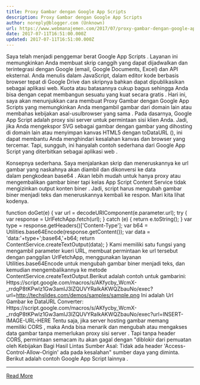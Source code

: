 ```yaml
---
title: Proxy Gambar dengan Google App Scripts
description: Proxy Gambar dengan Google App Scripts
author: noreply@blogger.com (Unknown)
url: https://www.webmanajemen.com/2017/07/proxy-gambar-dengan-google-app-scripts.html
date: 2017-07-11T16:51:00.000Z
updated: 2017-07-11T16:51:00.000Z
---
```


Saya telah menjadi penggemar berat Google App Scripts . Layanan ini memungkinkan Anda membuat skrip canggih yang dapat dijadwalkan dan terintegrasi dengan Google (email, Google Documents, Excel) dan API eksternal. Anda menulis dalam JavaScript, dalam editor kode berbasis browser tepat di Google Drive dan skripnya bahkan dapat dipublikasikan sebagai aplikasi web. Kuota atau batasannya cukup bagus sehingga Anda bisa dengan cepat membangun sesuatu yang kuat secara gratis .
Hari ini, saya akan menunjukkan cara membuat Proxy Gambar dengan Google App Scripts yang memungkinkan Anda mengambil gambar dari domain lain atau membahas kebijakan asal-usulbrowser yang sama . Pada dasarnya, Google App Script adalah proxy sisi server untuk permintaan sisi klien Anda. Jadi, jika Anda mengekspor SVG sebagai gambar dengan gambar yang dihosting di domain lain atau menyimpan kanvas HTML5 dengan toDataURL (), ini dapat membantu Anda menghindari kesalahan kanvas dan browser yang tercemar. Tapi, sungguh, ini hanyalah contoh sederhana dari Google App Script yang diterbitkan sebagai aplikasi web .

Konsepnya sederhana. Saya menjalankan skrip dan meneruskannya ke url gambar yang naskahnya akan diambil dan dikonversi ke data dalam pengkodean base64 . Akan lebih mudah untuk hanya proxy atau mengembalikan gambar biner
tapi kelas App Script Content Service tidak mengizinkan output konten biner . Jadi, script harus mengubah gambar biner menjadi teks dan meneruskannya kembali ke respon. Mari kita lihat kodenya.


function doGet(e) {
  var url = decodeURIComponent(e.parameter.url);
  try {
    var response = UrlFetchApp.fetch(url);
  } catch (e) {
    return e.toString();
  }
  var type = response.getHeaders()['Content-Type'];
  var b64 = Utilities.base64Encode(response.getContent());
  var data = 'data:'+type+';base64,'+b64;
  return ContentService.createTextOutput(data);
}
Kami memiliki satu fungsi yang mengambil parameter kueri URL, membuat permintaan ke url tersebut dengan panggilan UrlFetchApp, menggunakan layanan Utilities.base64Encode untuk mengubah gambar biner menjadi teks, dan kemudian mengembalikannya ke metode ContentService.createTextOutput.Berikut adalah contoh untuk gambarini:
Https://script.google.com/macros/s/AKfycby_WcmX-_rrdqP8tKPwlz1Gw3amIJ3lZQUVYRaIkAKWQZbauNo/exec?url=http://techslides.com/demos/samples/sample.png
Ini adalah Url Gambar ke DataURL Converter:
Https://script.google.com/macros/s/AKfycby_WcmX-_rrdqP8tKPwlz1Gw3amIJ3lZQUVYRaIkAKWQZbauNo/exec?url=INSERT-IMAGE-URL-HERE
Tentu saja, jika server hosting gambar memang memiliki CORS , maka Anda bisa menarik dan mengubah atau mengakses data gambar tanpa memerlukan proxy sisi server . Tapi tanpa header CORS, permintaan semacam itu akan gagal dengan "diblokir dari pemuatan oleh Kebijakan Bagi Hasil Lintas Sumber Asal: Tidak ada header 'Access-Control-Allow-Origin' ada pada kesalahan" sumber daya yang diminta.
Berikut adalah contoh Google App Script lainnya .<hr/> <a href="https://www.webmanajemen.com/2017/07/proxy-gambar-dengan-google-app-scripts.html" rel="follow" class="button" id="read-more">Read More</a>